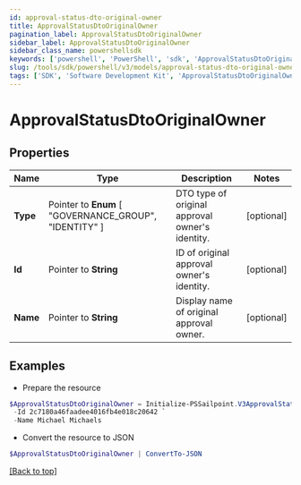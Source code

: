 ```yaml
---
id: approval-status-dto-original-owner
title: ApprovalStatusDtoOriginalOwner
pagination_label: ApprovalStatusDtoOriginalOwner
sidebar_label: ApprovalStatusDtoOriginalOwner
sidebar_class_name: powershellsdk
keywords: ['powershell', 'PowerShell', 'sdk', 'ApprovalStatusDtoOriginalOwner', 'ApprovalStatusDtoOriginalOwner'] 
slug: /tools/sdk/powershell/v3/models/approval-status-dto-original-owner
tags: ['SDK', 'Software Development Kit', 'ApprovalStatusDtoOriginalOwner', 'ApprovalStatusDtoOriginalOwner']
---
```



# ApprovalStatusDtoOriginalOwner

## Properties

Name | Type | Description | Notes
------------ | ------------- | ------------- | -------------
**Type** |  Pointer to  **Enum** [  "GOVERNANCE_GROUP",    "IDENTITY" ] | DTO type of original approval owner's identity. | [optional] 
**Id** |  Pointer to **String** | ID of original approval owner's identity. | [optional] 
**Name** |  Pointer to **String** | Display name of original approval owner. | [optional] 

## Examples

- Prepare the resource
```powershell
$ApprovalStatusDtoOriginalOwner = Initialize-PSSailpoint.V3ApprovalStatusDtoOriginalOwner  -Type IDENTITY `
 -Id 2c7180a46faadee4016fb4e018c20642 `
 -Name Michael Michaels
```

- Convert the resource to JSON
```powershell
$ApprovalStatusDtoOriginalOwner | ConvertTo-JSON
```


[[Back to top]](#) 


